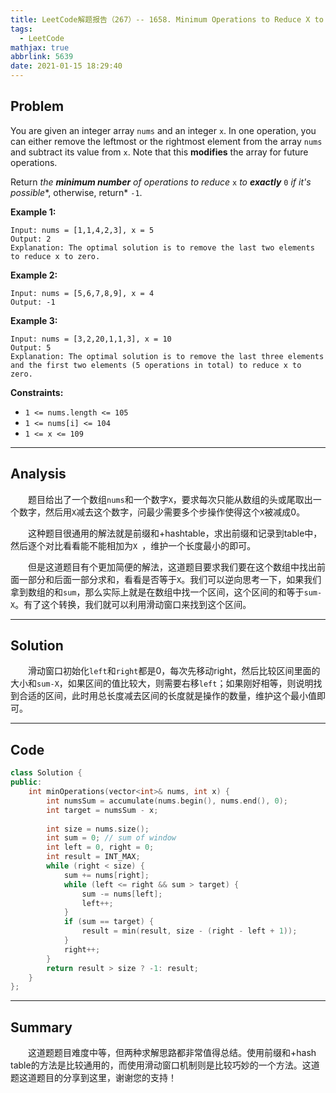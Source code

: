 ```yaml
---
title: LeetCode解题报告（267）-- 1658. Minimum Operations to Reduce X to Zero
tags:
  - LeetCode
mathjax: true
abbrlink: 5639
date: 2021-01-15 18:29:40
---
```


## Problem

You are given an integer array `nums` and an integer `x`. In one operation, you can either remove the leftmost or the rightmost element from the array `nums` and subtract its value from `x`. Note that this **modifies** the array for future operations.

Return *the **minimum number** of operations to reduce* `x` *to **exactly*** `0` *if it's possible**, otherwise, return* `-1`.

<!-- more -->

**Example 1:**

```
Input: nums = [1,1,4,2,3], x = 5
Output: 2
Explanation: The optimal solution is to remove the last two elements to reduce x to zero.
```

**Example 2:**

```
Input: nums = [5,6,7,8,9], x = 4
Output: -1
```

**Example 3:**

```
Input: nums = [3,2,20,1,1,3], x = 10
Output: 5
Explanation: The optimal solution is to remove the last three elements and the first two elements (5 operations in total) to reduce x to zero.
```

**Constraints:**

- `1 <= nums.length <= 105`
- `1 <= nums[i] <= 104`
- `1 <= x <= 109`

------

## Analysis

&emsp;&emsp;题目给出了一个数组`nums`和一个数字`X`，要求每次只能从数组的头或尾取出一个数字，然后用`X`减去这个数字，问最少需要多个步操作使得这个`X`被减成0。

&emsp;&emsp;这种题目很通用的解法就是前缀和+hashtable，求出前缀和记录到table中，然后逐个对比看看能不能相加为`X `，维护一个长度最小的即可。

&emsp;&emsp;但是这道题目有个更加简便的解法，这道题目要求我们要在这个数组中找出前面一部分和后面一部分求和，看看是否等于`X`。我们可以逆向思考一下，如果我们拿到数组的和`sum`，那么实际上就是在数组中找一个区间，这个区间的和等于`sum-X`。有了这个转换，我们就可以利用滑动窗口来找到这个区间。

------

## Solution

&emsp;&emsp;滑动窗口初始化`left`和`right`都是0，每次先移动right，然后比较区间里面的大小和`sum-X`，如果区间的值比较大，则需要右移`left`；如果刚好相等，则说明找到合适的区间，此时用总长度减去区间的长度就是操作的数量，维护这个最小值即可。

------

## Code

```c++
class Solution {
public:
    int minOperations(vector<int>& nums, int x) {
        int numsSum = accumulate(nums.begin(), nums.end(), 0);
        int target = numsSum - x;
        
        int size = nums.size();
        int sum = 0; // sum of window
        int left = 0, right = 0;
        int result = INT_MAX;
        while (right < size) {
            sum += nums[right];
            while (left <= right && sum > target) {
                sum -= nums[left];
                left++;
            }
            if (sum == target) {
                result = min(result, size - (right - left + 1));
            }
            right++;
        }
        return result > size ? -1: result;
    }
};
```

------

## Summary

&emsp;&emsp;这道题题目难度中等，但两种求解思路都非常值得总结。使用前缀和+hash table的方法是比较通用的，而使用滑动窗口机制则是比较巧妙的一个方法。这道题这道题目的分享到这里，谢谢您的支持！

